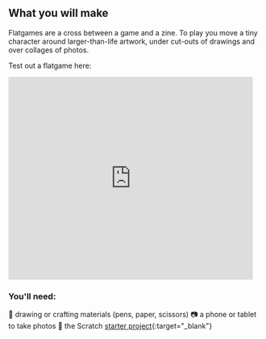 ## What you will make

Flatgames are a cross between a game and a zine. To play you move a tiny character around larger-than-life artwork, under cut-outs of drawings and over collages of photos. 

Test out a flatgame here:
<div class="scratch-preview">
 <iframe allowtransparency="true" width="485" height="402" src="https://scratch.mit.edu/projects/1196985085/embed?autostart=false" frameborder="0"></iframe>
</div>

### You'll need:
🎨 drawing or crafting materials (pens, paper, scissors)
📷 a phone or tablet to take photos
👾 the Scratch [starter project](link){:target="_blank"}